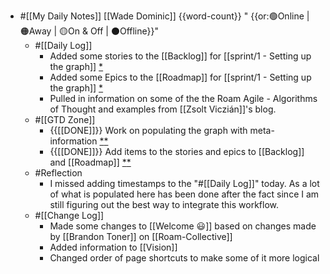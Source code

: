 - #[[My Daily Notes]] [[Wade Dominic]] {{word-count}} " {{or:🟢Online | 🟠Away | 🟡On & Off | ⚫️Offline}}"
    - #[[Daily Log]]
        - Added some stories to the [[Backlog]] for [[sprint/1 - Setting up the graph]] [*](((iqLZys3Ut)))
        - Added some Epics to the [[Roadmap]] for [[sprint/1 - Setting up the graph]] [*](((KB-_ekqDy)))
        - Pulled in information on some of the the Roam Agile - Algorithms of Thought and examples from [[Zsolt Viczián]]'s blog. 
    - #[[GTD Zone]]
        - {{[[DONE]]}} Work on populating the graph with meta-information [*](((2RcnpMHDa)))[*](((YPmS0iClL)))
        - {{[[DONE]]}} Add items to the stories and epics to [[Backlog]] and [[Roadmap]] [*](((L91ApTJvl)))[*](((DLxaviT7X)))
    - #Reflection
        - I missed adding timestamps to the "#[[Daily Log]]" today. As a lot of what is populated here has been done after the fact since I am still figuring out the best way to integrate this workflow. 
    - #[[Change Log]]
        - Made some changes to [[Welcome 😃]] based on changes made by [[Brandon Toner]] on [[Roam-Collective]]
        - Added information to [[Vision]]
        - Changed order of page shortcuts to make some of it more logical
